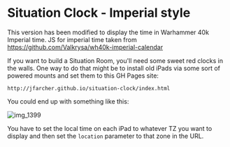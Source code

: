 # Situation Clock - Imperial style

This version has been modified to display the time in Warhammer 40k Imperial time.
JS for imperial time taken from https://github.com/Valkrysa/wh40k-imperial-calendar


If you want to build a Situation Room, you'll need some sweet red clocks in the walls.  One way to do that might be to install old iPads via some sort of powered mounts and set them to this GH Pages site: 

`http://jfarcher.github.io/situation-clock/index.html`

You could end up with something like this:

![img_1399](https://f.cloud.github.com/assets/70/1504950/e0d8ca26-48c8-11e3-874f-5e0bbad613ed.jpg)

You have to set the local time on each iPad to whatever TZ you want to display and then set the `location` parameter to that zone in the URL.
